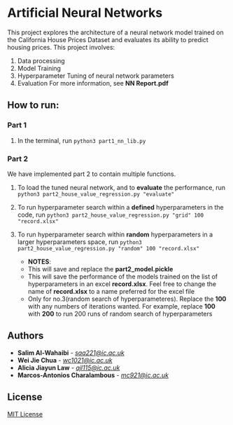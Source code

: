 # Artificial Neural Networks
This project explores the architecture of a neural network model trained on the California House Prices Dataset and evaluates its ability to predict housing prices. This project involves:
1. Data processing 
2. Model Training
3. Hyperparameter Tuning of neural network parameters 
4. Evaluation 
For more information, see **NN Report.pdf**

## How to run:

### Part 1
1. In the terminal, run `python3 part1_nn_lib.py`


### Part 2
We have implemented part 2 to contain multiple functions.

1. To load the tuned neural network, and to **evaluate** the performance, run `python3 part2_house_value_regression.py "evaluate"` <br>

2. To run hyperparameter search within a **defined** hyperparameters in the code, run `python3 part2_house_value_regression.py "grid" 100 "record.xlsx"` <br>

3. To run hyperparameter search within **random** hyperparameters in a larger hyperparameters space, run `python3 part2_house_value_regression.py "random" 100 "record.xlsx"` <br>

    - **NOTES**:
    - This will save and replace the **part2_model.pickle** 
    - This will save the performance of the models trained on the list of hyperparameters in an excel **record.xlsx**. Feel free to change the name of **record.xlsx** to a name preferred for the excel file
    - Only for no.3(random search of hyperparameteres). Replace the **100** with any numbers of iterations wanted. For example, replace **100** with **200** to run 200 runs of random search of hyperparameters


## Authors

* **Salim Al-Wahaibi** - *saa221@ic.ac.uk*
* **Wei Jie Chua** - *wc1021@ic.ac.uk*
* **Alicia Jiayun Law** - *ajl115@ic.ac.uk*
* **Marcos-Antonios Charalambous** - *mc921@ic.ac.uk*

## License
[MIT License](https://choosealicense.com/licenses/mit/)
